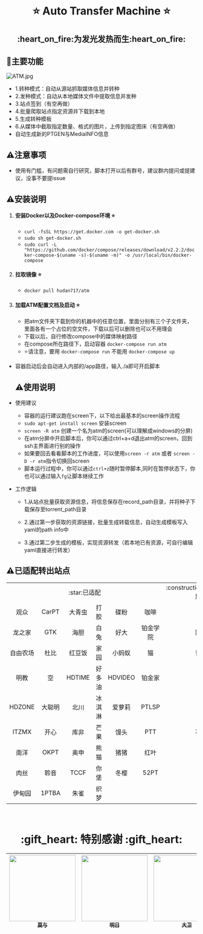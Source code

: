 <h1 align="center"> ⭐️ Auto Transfer Machine ⭐️ </h1>
<h2 align="center"><strong>:heart_on_fire:为发光发热而生:heart_on_fire:</a></strong></h2>

## :triangular_flag_on_post:主要功能
<img src="https://img.kimoji.club/images/2023/10/06/ATM.jpg" alt="ATM.jpg" border="0" />

* 1.转种模式：自动从源站抓取媒体信息并转种
* 2.发种模式：自动从本地媒体文件中提取信息并发种
* 3.站点签到（有空再做）
* 4.批量爬取站点指定资源并下载到本地
* 5.生成转种模板
* 6.从媒体中截取指定数量、格式的图片，上传到指定图床（有空再做）
* 自动生成新的PTGEN与MediaINFO信息

## :warning:注意事项
* 使用有门槛，有问题需自行研究，脚本打开以后有群号，建议群内提问或提建议，没事不要提issue

## :warning:安装说明
1. #### 安装Docker以及Docker-compose环境 :star:
     * `curl -fsSL https://get.docker.com -o get-docker.sh`
     * `sudo sh get-docker.sh`
     * `sudo curl -L "https://github.com/docker/compose/releases/download/v2.2.2/docker-compose-$(uname -s)-$(uname -m)" -o /usr/local/bin/docker-compose`

2. #### 拉取镜像 :star:
     * `docker pull hudan717/atm`

3. #### 加载ATM配置文档及启动 :star:
     * 把atm文件夹下载到你的机器中的任意位置，里面分别有三个子文件夹，里面各有一个占位的空文件，下载以后可以删除也可以不用理会
     * 下载以后，自行修改compose中的媒体映射路径
     * 在compose所在路径下，启动容器 `docker-compose run atm`
     * :star:请注意，要用 `docker-compose run` 不能用 `docker-compose up`
* 容器启动后会自动进入内部的/app路径，输入./a即可开启脚本
   
  ## :warning:使用说明

* 使用建议
     * 容器的运行建议跑在screen下，以下给出最基本的screen操作流程
     * `sudo apt-get install screen` 安装screen
     * `screen -R atm` 创建一个名为atm的screen(可以理解成windows的分屏)
     * 在atm分屏中开启脚本后，你可以通过ctrl+a+d退出atm的screen，回到ssh主界面进行别的操作
     * 如果要回去看看脚本的工作进度，可以使用`screen -r atm` 或者 `screen -D -r atm`指令切换回screen
     * 脚本运行过程中，你可以通过`ctrl+z`随时暂停脚本,同时在暂停状态下，你也可以通过输入`fg`让脚本继续工作


* 工作逻辑

    * 1.从站点批量获取资源信息，将信息保存在record_path目录，并将种子下载保存至torrent_path目录

    * 2.通过第一步获取的资源链接，批量生成转载信息，自动生成模板写入yaml的path info中

    * 3.通过第二步生成的模板，实现资源转发（若本地已有资源，可自行编辑yaml直接进行转发）


## :warning:已适配转出站点

<table>
  <tr>
    <td colspan="6" align="center">:star:已适配</td>
    <td align="center">:construction_worker_man:施工中</td>
  </tr>  
  <tr>
    <td align="center">观众</td>
    <td align="center">CarPT</td> 
    <td align="center">大青虫</td> 
    <td align="center">打胶</td> 
    <td align="center">碟粉</td>     
    <td align="center">咖啡</td>     
    <td align="center">学校</td> <!-- 施工中 -->
  </tr>  
  <tr>
    <td align="center">龙之家</td>
    <td align="center">GTK</td> 
    <td align="center">海胆</td> 
    <td align="center">白兔</td> 
    <td align="center">好大</td>  
    <td align="center">铂金学院</td>    
    <td align="center">阿童木</td> <!-- 施工中 -->
  </tr> 
  <tr>
    <td align="center">自由农场</td>
    <td align="center">杜比</td> 
    <td align="center">红豆饭</td> 
    <td align="center">家园</td> 
    <td align="center">小蚂蚁</td>
    <td align="center">猫</td>     
    <td align="center">普斯特</td> <!-- 施工中 -->
  </tr> 
  <tr>
    <td align="center">明教</td>
    <td align="center">空</td> 
    <td align="center">HDTIME</td> 
    <td align="center">好多油</td> 
    <td align="center">HDVIDEO</td>
    <td align="center">铂金家</td>     
    <td align="center">蝴蝶</td> <!-- 施工中 -->
  </tr> 
  <tr>
    <td align="center">HDZONE</td> 
    <td align="center">大聪明</td> 
    <td align="center">北川</td> 
    <td align="center">冰淇淋</td>
    <td align="center">爱萝莉</td>
    <td align="center">PTLSP</td>
    <td align="center">我堡</td> <!-- 施工中 -->
  </tr> 
  <tr>
    <td align="center">ITZMX</td> 
    <td align="center">开心</td> 
    <td align="center">库非</td> 
    <td align="center">芒果</td>
    <td align="center">馒头</td>
    <td align="center">PTT</td>
    <td align="center">不可说</td> <!-- 施工中 -->
  </tr> 
  <tr>
    <td align="center">南洋</td> 
    <td align="center">OKPT</td> 
    <td align="center">奥申</td> 
    <td align="center">熊猫</td>
    <td align="center">猪猪</td>
    <td align="center">红叶</td>
    <td align="center">烧包</td> <!-- 施工中 -->
  </tr>
  <tr>
    <td align="center">肉丝</td> 
    <td align="center">聆音</td> 
    <td align="center">TCCF</td> 
    <td align="center">你堡</td>
    <td align="center">冬樱</td>
    <td align="center">52PT</td>
    <td align="center">瓷</td> <!-- 施工中 -->
  </tr>
  <tr>
    <td align="center">伊甸园</td> 
    <td align="center">1PTBA</td> 
    <td align="center">朱雀</td> 
    <td align="center">织梦</td>
    <td align="center"></td>
    <td align="center"></td>
    <td align="center"></td> <!-- 施工中 -->
  </tr> 
</table>
<br>

<h1 align="center"> ️:gift_heart: 特别感谢 :gift_heart: </h1>

<!-- ALL-CONTRIBUTORS-LIST:START - Do not remove or modify this section -->
<!-- prettier-ignore -->
| [<img src="https://avatars.githubusercontent.com/u/17682201?v=4" width="175px;"/><br /><sub><b>莫与</b></sub>](https://github.com/dongshuyan)  <br /> | [<img src="https://avatars.githubusercontent.com/u/32202634?v=4" width="175px;"/><br /><sub><b>明日</b></sub>](https://github.com/tomorrow505/)<br /> | [<img src="https://avatars.githubusercontent.com/u/53997080?v=4" width="175px;"/><br /><sub><b>大卫</b></sub>](https://github.com/ledccn)<br /> | [<img src="https://avatars.githubusercontent.com/u/103914473?v=4" width="175px;"/><br /><sub><b>贾佬</b></sub>](https://github.com/vertex-app)<br /> | [<img src="https://img.pterclub.com/images/2023/09/29/p11a08.jpg" width="175px;"/><br /><sub><b>shmt86</b></sub>](https://pterclub.com/userdetails.php?id=751)<br /> | 
|:---------------------------------------------------------------------------------------------------------------------------------------------------:|:---------------------------------------------------------------------------------------------------------------------------------------------------:|:---------------------------------------------------------------------------------------------------------------------------------------------:|:--------------------------------------------------------------------------------------------------------------------------------------------------:|:--------------------------------------------------------------------------------------------------------------------------------------------------------------------:|
 









